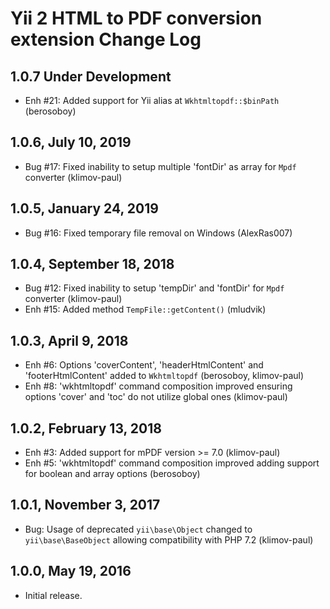 Yii 2 HTML to PDF conversion extension Change Log
=================================================

1.0.7 Under Development
-----------------------

- Enh #21: Added support for Yii alias at `Wkhtmltopdf::$binPath` (berosoboy)


1.0.6, July 10, 2019
--------------------

- Bug #17: Fixed inability to setup multiple 'fontDir' as array for `Mpdf` converter (klimov-paul)


1.0.5, January 24, 2019
-----------------------

- Bug #16: Fixed temporary file removal on Windows (AlexRas007)


1.0.4, September 18, 2018
-------------------------

- Bug #12: Fixed inability to setup 'tempDir' and 'fontDir' for `Mpdf` converter (klimov-paul)
- Enh #15: Added method `TempFile::getContent()` (mludvik)


1.0.3, April 9, 2018
--------------------

- Enh #6: Options 'coverContent', 'headerHtmlContent' and 'footerHtmlContent' added to `Wkhtmltopdf` (berosoboy, klimov-paul)
- Enh #8: 'wkhtmltopdf' command composition improved ensuring options 'cover' and 'toc' do not utilize global ones (klimov-paul)


1.0.2, February 13, 2018
------------------------

- Enh #3: Added support for mPDF version >= 7.0 (klimov-paul)
- Enh #5: 'wkhtmltopdf' command composition improved adding support for boolean and array options (berosoboy)


1.0.1, November 3, 2017
-----------------------

- Bug: Usage of deprecated `yii\base\Object` changed to `yii\base\BaseObject` allowing compatibility with PHP 7.2 (klimov-paul)


1.0.0, May 19, 2016
-------------------

- Initial release.
